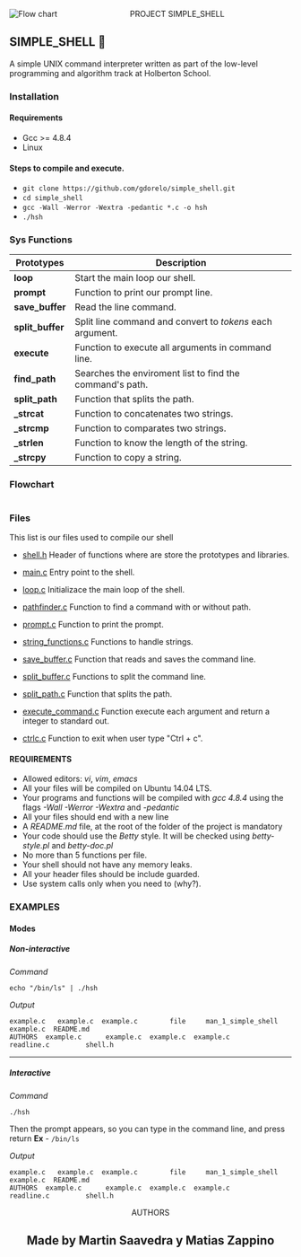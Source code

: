 <p align="center">
   <img src="https://www.holbertonschool.com/holberton-logo.png"(https://encrypted-tbn0.gstatic.com/images?q=tbn%3AANd9GcTLtL_ToHLEo_BWFxD-yf32Ux3zfsH_NPc8Qw&usqp=CAU)
     alt="Flow chart"
     style="float: left; margin-right: 10px;">
</p>

<p align="center">PROJECT SIMPLE_SHELL</p>

## SIMPLE_SHELL 🐚
A simple UNIX command interpreter written as part of the low-level programming and algorithm track at Holberton School.

### Installation

#### Requirements
 - Gcc >= 4.8.4
 - Linux

#### Steps to compile and execute.
 - `git clone https://github.com/gdorelo/simple_shell.git`
 - `cd simple_shell`
 - `gcc -Wall -Werror -Wextra -pedantic *.c -o hsh`
 - `./hsh`


### Sys Functions
Prototypes | Description
----------- | -------------
**loop** | Start the main loop our shell.
**prompt** | Function to print our prompt line.
**save_buffer** | Read the line command.
**split_buffer** | Split line command and convert to *tokens* each argument.
**execute** | Function to execute all arguments in command line.
**find_path** | Searches the enviroment list to find the command's path.
**split_path** | Function that splits the path.
**_strcat** | Function to concatenates two strings.
**_strcmp** | Function to comparates two strings.
**_strlen** | Function to know the length of the string.
**_strcpy** | Function to copy a string.

### Flowchart

<p align="center">
   <img src="">
</p>

### Files
This list is our files used to compile our shell

* [shell.h](https://github.com/gdorelo/simple_shell/blob/master/shell.h)
Header of functions where are store the prototypes and libraries.

* [main.c](https://github.com/gdorelo/simple_shell/blob/master/main.c)
Entry point to the shell.

* [loop.c](https://github.com/gdorelo/simple_shell/blob/master/loop.c)
Initializace the main loop of the shell.

* [pathfinder.c](https://github.com/gdorelo/simple_shell/blob/master/pathfinder.c)
Function to find a command with or without path.

* [prompt.c](https://github.com/gdorelo/simple_shell/blob/master/prompt.c)
Function to print the prompt.

* [string_functions.c](https://github.com/gdorelo/simple_shell/blob/master/string_functions.c)
Functions to handle strings.

* [save_buffer.c](https://github.com/gdorelo/simple_shell/blob/master/save_buffer.c)
Function that reads and saves the command line.

* [split_buffer.c](https://github.com/gdorelo/simple_shell/blob/master/split_buffer.c)
Functions to split the command line.

* [split_path.c](https://github.com/gdorelo/simple_shell/blob/master/split_path.c)
Function that splits the path.

* [execute_command.c](https://github.com/gdorelo/simple_shell/blob/master/execute_command.c)
Function execute each argument and return a integer to standard out.

* [ctrlc.c](https://github.com/gdorelo/simple_shell/blob/master/ctrlc.c)
Function to exit when user type "Ctrl + c".


#### REQUIREMENTS

* Allowed editors: *vi*, *vim*, *emacs*
* All your files will be compiled on Ubuntu 14.04 LTS.
* Your programs and functions will be compiled with *gcc 4.8.4* using the flags *-Wall -Werror -Wextra* and *-pedantic*
* All your files should end with a new line
* A *README.md* file, at the root of the folder of the project is mandatory
* Your code should use the *Betty* style. It will be checked using *betty-style.pl* and *betty-doc.pl*
* No more than 5 functions per file.
* Your shell should not have any memory leaks.
* All your header files should be include guarded.
* Use system calls only when you need to (why?).


### EXAMPLES
#### Modes

##### Non-interactive
*Command*
```
echo "/bin/ls" | ./hsh
```
*Output*
```
example.c   example.c  example.c        file     man_1_simple_shell  example.c  README.md 
AUTHORS  example.c      example.c  example.c  example.c      readline.c         shell.h 
```
<hr>

##### Interactive
*Command*
```
./hsh
```
Then the prompt appears, so you can type in the command line, and press return
**Ex** - `/bin/ls`

*Output*
```
example.c   example.c  example.c        file     man_1_simple_shell  example.c  README.md 
AUTHORS  example.c      example.c  example.c  example.c      readline.c         shell.h  
```



<p align="center"> AUTHORS </p>
<p align="center">
    <h2 align="center">Made by Martin Saavedra y Matias Zappino</h2>
